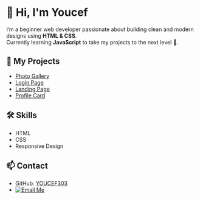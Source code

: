 # 👋 Hi, I'm Youcef

I’m a beginner web developer passionate about building clean and modern designs using **HTML & CSS**.  
Currently learning **JavaScript** to take my projects to the next level 🚀.

## 🌟 My Projects
- [Photo Gallery](https://youcef303.github.io/Photo-Gallery/)  
- [Login Page](https://youcef303.github.io/login-page/)  
- [Landing Page](https://youcef303.github.io/Landing-page-/)  
- [Profile Card](https://youcef303.github.io/profile-card/)

## 🛠️ Skills
- HTML  
- CSS  
- Responsive Design  

## 📫 Contact
- GitHub: [YOUCEF303](https://github.com/YOUCEF303)  
- [![Email Me](https://img.shields.io/badge/Email-youcef303git%40gmail.com-red?style=for-the-badge&logo=gmail)](mailto:youcef303git@gmail.com)
